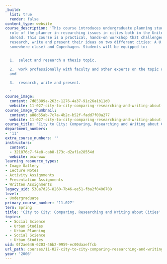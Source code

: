 ```yaml
---
_build:
  list: true
  render: false
content_type: website
course_description: 'This course introduces undergraduate planning students to the
  role of the planner in researching issues in cities both in the United States and
  abroad. This course is a practical, hands-on workshop that challenges students to
  research, write and present their ideas on two different cities: A U.S. City (preferably
  somewhere close) and Copenhagen. Students will be equipped to:


  1.  select and research a thesis topic,

  2.  work professionally with faculty and other experts on the topic of their choice,
  and

  3.  research, write and present.

  '
course_image:
  content: 7d85889a-263c-1276-4a37-91c26a1b11d0
  website: 11-027-city-to-city-comparing-researching-and-writing-about-cities-spring-2006
course_image_thumbnail:
  content: a88d55ab-7c7a-4b2c-b52f-fadd7f00a277
  website: 11-027-city-to-city-comparing-researching-and-writing-about-cities-spring-2006
course_title: 'City to City: Comparing, Researching and Writing about Cities'
department_numbers:
- '11'
extra_course_numbers: ''
instructors:
  content:
  - 321876c7-f4e8-cab8-173c-d2af1e28554d
  website: ocw-www
learning_resource_types:
- Image Gallery
- Lecture Notes
- Activity Assignments
- Presentation Assignments
- Written Assignments
legacy_uid: 538a7d26-8260-7b46-ee51-fba2f0406709
level:
- Undergraduate
primary_course_number: '11.027'
term: Spring
title: 'City to City: Comparing, Researching and Writing about Cities'
topics:
- - Social Science
  - Urban Studies
  - Urban Planning
- - Social Science
  - Urban Studies
uid: 0f2ae646-6203-46b2-9959-ec00daaeffcb
url_path: courses/11-027-city-to-city-comparing-researching-and-writing-about-cities-spring-2006
year: '2006'
---
```

